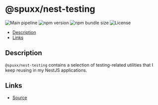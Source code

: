 # @spuxx/nest-testing

![Main pipeline](https://github.com/spuxx-dev/jslibs/actions/workflows/main.yml/badge.svg)
![npm version](https://img.shields.io/npm/v/%40spuxx%2Fnest-testing)
![npm bundle size](https://img.shields.io/bundlephobia/min/%40spuxx%2Fnest-testing)
![License](https://img.shields.io/github/license/spuxx-dev/jslibs)

<!-- vscode-markdown-toc -->

- [Description](#Description)
- [Links](#Links)

<!-- vscode-markdown-toc-config
	numbering=false
	autoSave=true
	/vscode-markdown-toc-config -->
<!-- /vscode-markdown-toc -->

## <a name='Description'></a>Description

`@spuxx/nest-testing` contains a selection of testing-related utilities that I keep reusing in my NestJS applications.

## <a name='Links'></a>Links

- [Source](https://github.com/spuxx-dev/jslibs)

